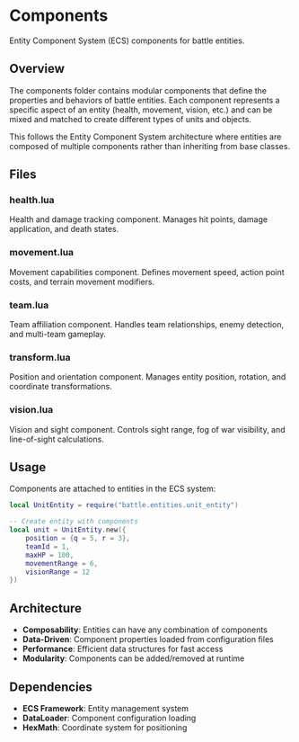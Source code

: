 # Components

Entity Component System (ECS) components for battle entities.

## Overview

The components folder contains modular components that define the properties and behaviors of battle entities. Each component represents a specific aspect of an entity (health, movement, vision, etc.) and can be mixed and matched to create different types of units and objects.

This follows the Entity Component System architecture where entities are composed of multiple components rather than inheriting from base classes.

## Files

### health.lua
Health and damage tracking component. Manages hit points, damage application, and death states.

### movement.lua
Movement capabilities component. Defines movement speed, action point costs, and terrain movement modifiers.

### team.lua
Team affiliation component. Handles team relationships, enemy detection, and multi-team gameplay.

### transform.lua
Position and orientation component. Manages entity position, rotation, and coordinate transformations.

### vision.lua
Vision and sight component. Controls sight range, fog of war visibility, and line-of-sight calculations.

## Usage

Components are attached to entities in the ECS system:

```lua
local UnitEntity = require("battle.entities.unit_entity")

-- Create entity with components
local unit = UnitEntity.new({
    position = {q = 5, r = 3},
    teamId = 1,
    maxHP = 100,
    movementRange = 6,
    visionRange = 12
})
```

## Architecture

- **Composability**: Entities can have any combination of components
- **Data-Driven**: Component properties loaded from configuration files
- **Performance**: Efficient data structures for fast access
- **Modularity**: Components can be added/removed at runtime

## Dependencies

- **ECS Framework**: Entity management system
- **DataLoader**: Component configuration loading
- **HexMath**: Coordinate system for positioning